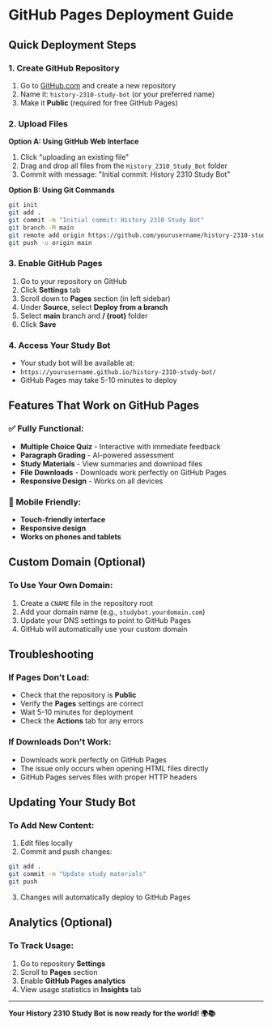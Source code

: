 # GitHub Pages Deployment Guide

## Quick Deployment Steps

### 1. Create GitHub Repository
1. Go to [GitHub.com](https://github.com) and create a new repository
2. Name it: `history-2310-study-bot` (or your preferred name)
3. Make it **Public** (required for free GitHub Pages)

### 2. Upload Files
**Option A: Using GitHub Web Interface**
1. Click "uploading an existing file"
2. Drag and drop all files from the `History_2310_Study_Bot` folder
3. Commit with message: "Initial commit: History 2310 Study Bot"

**Option B: Using Git Commands**
```bash
git init
git add .
git commit -m "Initial commit: History 2310 Study Bot"
git branch -M main
git remote add origin https://github.com/yourusername/history-2310-study-bot.git
git push -u origin main
```

### 3. Enable GitHub Pages
1. Go to your repository on GitHub
2. Click **Settings** tab
3. Scroll down to **Pages** section (in left sidebar)
4. Under **Source**, select **Deploy from a branch**
5. Select **main** branch and **/ (root)** folder
6. Click **Save**

### 4. Access Your Study Bot
- Your study bot will be available at:
- `https://yourusername.github.io/history-2310-study-bot/`
- GitHub Pages may take 5-10 minutes to deploy

## Features That Work on GitHub Pages

### ✅ Fully Functional:
- **Multiple Choice Quiz** - Interactive with immediate feedback
- **Paragraph Grading** - AI-powered assessment
- **Study Materials** - View summaries and download files
- **File Downloads** - Downloads work perfectly on GitHub Pages
- **Responsive Design** - Works on all devices

### 📱 Mobile Friendly:
- **Touch-friendly interface**
- **Responsive design**
- **Works on phones and tablets**

## Custom Domain (Optional)

### To Use Your Own Domain:
1. Create a `CNAME` file in the repository root
2. Add your domain name (e.g., `studybot.yourdomain.com`)
3. Update your DNS settings to point to GitHub Pages
4. GitHub will automatically use your custom domain

## Troubleshooting

### If Pages Don't Load:
- Check that the repository is **Public**
- Verify the **Pages** settings are correct
- Wait 5-10 minutes for deployment
- Check the **Actions** tab for any errors

### If Downloads Don't Work:
- Downloads work perfectly on GitHub Pages
- The issue only occurs when opening HTML files directly
- GitHub Pages serves files with proper HTTP headers

## Updating Your Study Bot

### To Add New Content:
1. Edit files locally
2. Commit and push changes:
```bash
git add .
git commit -m "Update study materials"
git push
```
3. Changes will automatically deploy to GitHub Pages

## Analytics (Optional)

### To Track Usage:
1. Go to repository **Settings**
2. Scroll to **Pages** section
3. Enable **GitHub Pages analytics**
4. View usage statistics in **Insights** tab

---

**Your History 2310 Study Bot is now ready for the world! 🌍📚**

